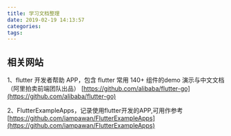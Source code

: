 ```yaml
---
title: 学习文档整理
date: 2019-02-19 14:13:57
categories:
tags:
---
```


## 相关网站

1、flutter 开发者帮助 APP，包含 flutter 常用 140+ 组件的demo 演示与中文文档（阿里拍卖前端团队出品）
  [https://github.com/alibaba/flutter-go](https://github.com/alibaba/flutter-go)

2、FlutterExampleApps，记录使用flutter开发的APP,可用作参考
  [https://github.com/iampawan/FlutterExampleApps](https://github.com/iampawan/FlutterExampleApps)